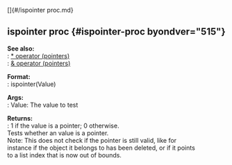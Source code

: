 []{#/ispointer proc.md}    
## ispointer proc {#ispointer-proc byondver="515"}    
**See also:**    
:   [\* operator (pointers)](/operator/*)    
:   [& operator (pointers)](/operator/&)    
<!-- -->    
**Format:**    
:   ispointer(Value)    
<!-- -->    
**Args:**    
:   Value: The value to test    
<!-- -->    
**Returns:**    
:   1 if the value is a pointer; 0 otherwise.    
Tests whether an value is a pointer.    
Note: This does not check if the pointer is still valid, like for    
instance if the object it belongs to has been deleted, or if it points    
to a list index that is now out of bounds.  